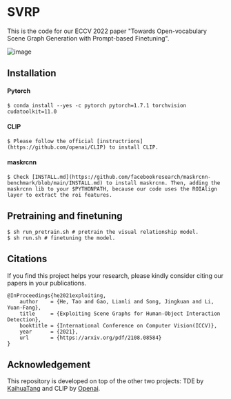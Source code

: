 # SVRP

This is the code for our ECCV 2022 paper "Towards Open-vocabulary Scene Graph Generation with Prompt-based Finetuning".

![image](https://github.com/ht014/svrp/blob/main/framework.png)
## Installation
#### Pytorch
```
$ conda install --yes -c pytorch pytorch=1.7.1 torchvision cudatoolkit=11.0
```
#### CLIP
```
$ Please follow the official [instructrions](https://github.com/openai/CLIP) to install CLIP.
```
#### maskrcnn
```
$ Check [INSTALL.md](https://github.com/facebookresearch/maskrcnn-benchmark/blob/main/INSTALL.md) to install maskrcnn. Then, adding the maskrcnn lib to your $PYTHONPATH, because our code uses the ROIAlign layer to extract the roi features.
```
## Pretraining and finetuning
```
$ sh run_pretrain.sh # pretrain the visual relationship model. 
$ sh run.sh # finetuning the model.
```
## Citations

If you find this project helps your research, please kindly consider citing our papers in your publications.

```
@InProceedings{he2021exploiting,
    author    = {He, Tao and Gao, Lianli and Song, Jingkuan and Li, Yuan-Fang},
    title     = {Exploiting Scene Graphs for Human-Object Interaction Detection},
    booktitle = {International Conference on Computer Vision(ICCV)},
    year      = {2021},
    url       = {https://arxiv.org/pdf/2108.08584}
}
```
## Acknowledgement

This repository is developed on top of the other two projects: TDE by [KaihuaTang](https://github.com/KaihuaTang/Scene-Graph-Benchmark.pytorch) and CLIP by [Openai](https://github.com/openai/CLIP). 
